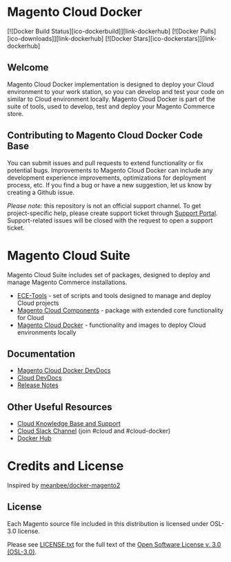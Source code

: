 # Magento Cloud Docker

[![Docker Build Status][ico-dockerbuild]][link-dockerhub]
[![Docker Pulls][ico-downloads]][link-dockerhub]
[![Docker Stars][ico-dockerstars]][link-dockerhub]

## Welcome
Magento Cloud Docker implementation is designed to deploy your Cloud environment to your work station, so you can develop and test your code on similar to Cloud environment locally. Magento Cloud Docker is part of the suite of tools, used to develop, test and deploy your Magento Commerce store.

## Contributing to Magento Cloud Docker Code Base
You can submit issues and pull requests to extend functionality or fix potential bugs. Improvements to Magento Cloud Docker can include any development experience improvements, optimizations for deployment process, etc. If you find a bug or have a new suggestion, let us know by creating a Github issue.

*Please note:* this repository is not an official support channel. To get project-specific help, please create support ticket through [Support Portal](https://support.magento.com). Support-related issues will be closed with the request to open a support ticket.

# Magento Cloud Suite
Magento Cloud Suite includes set of packages, designed to deploy and manage Magento Commerce installations.
- [ECE-Tools](https://github.com/magento/ece-tools) - set of scripts and tools designed to manage and deploy Cloud projects
- [Magento Cloud Components](https://github.com/magento/magento-cloud-components) - package with extended core functionality for Cloud
- [Magento Cloud Docker](https://github.com/magento/magento-cloud-docker) - functionality and images to deploy Cloud environments locally

## Documentation
- [Magento Cloud Docker DevDocs](https://devdocs.magento.com/guides/v2.3/cloud/docker/docker-config.html)
- [Cloud DevDocs](https://devdocs.magento.com/guides/v2.2/cloud/bk-cloud.html)
- [Release Notes](https://github.com/magento/ece-tools/releases)

## Other Useful Resources
- [Cloud Knowledge Base and Support](https://support.magento.com)
- [Cloud Slack Channel](https://magentocommeng.slack.com) (join #cloud and #cloud-docker)
- [Docker Hub](https://hub.docker.com/r/magento/)

# Credits and License
Inspired by [meanbee/docker-magento2](https://github.com/meanbee/docker-magento2)

## License
Each Magento source file included in this distribution is licensed under OSL-3.0 license.

Please see [LICENSE.txt](https://github.com/magento/ece-tools/blob/develop/LICENSE.txt) for the full text of the [Open Software License v. 3.0 (OSL-3.0)](http://opensource.org/licenses/osl-3.0.php).
